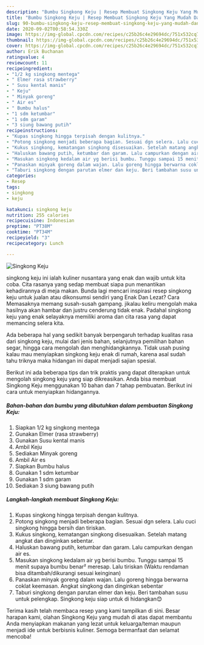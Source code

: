 ```yaml
---
description: "Bumbu Singkong Keju | Resep Membuat Singkong Keju Yang Mudah Dan Praktis"
title: "Bumbu Singkong Keju | Resep Membuat Singkong Keju Yang Mudah Dan Praktis"
slug: 90-bumbu-singkong-keju-resep-membuat-singkong-keju-yang-mudah-dan-praktis
date: 2020-09-02T00:58:54.330Z
image: https://img-global.cpcdn.com/recipes/c25b26c4e29694dc/751x532cq70/singkong-keju-foto-resep-utama.jpg
thumbnail: https://img-global.cpcdn.com/recipes/c25b26c4e29694dc/751x532cq70/singkong-keju-foto-resep-utama.jpg
cover: https://img-global.cpcdn.com/recipes/c25b26c4e29694dc/751x532cq70/singkong-keju-foto-resep-utama.jpg
author: Erik Buchanan
ratingvalue: 4
reviewcount: 11
recipeingredient:
- "1/2 kg singkong mentega"
- " Elmer rasa strawberry"
- " Susu kental manis"
- " Keju"
- " Minyak goreng"
- " Air es"
- " Bumbu halus"
- "1 sdm ketumbar"
- "1 sdm garam"
- "3 siung bawang putih"
recipeinstructions:
- "Kupas singkong hingga terpisah dengan kulitnya."
- "Potong singkong menjadi beberapa bagian. Sesuai dgn selera. Lalu cuci singkong hingga bersih dan tiriskan."
- "Kukus singkong, kematangan singkong disesuaikan. Setelah matang angkat dan dinginkan sebentar."
- "Haluskan bawang putih, ketumbar dan garam. Lalu campurkan dengan air es."
- "Masukan singkong kedalam air yg berisi bumbu. Tunggu sampai 15 menit supaya bumbu benar² meresap. Lalu tiriskan (Waktu rendaman bisa ditambah/dikurangi sesuai keinginan)"
- "Panaskan minyak goreng dalam wajan. Lalu goreng hingga berwarna coklat keemasan. Angkat singkong dan dinginkan sebentar"
- "Taburi singkong dengan parutan elmer dan keju. Beri tambahan susu untuk pelengkap. Singkong keju siap untuk di hidangkan😊"
categories:
- Resep
tags:
- singkong
- keju

katakunci: singkong keju 
nutrition: 255 calories
recipecuisine: Indonesian
preptime: "PT38M"
cooktime: "PT34M"
recipeyield: "3"
recipecategory: Lunch

---
```



![Singkong Keju](https://img-global.cpcdn.com/recipes/c25b26c4e29694dc/751x532cq70/singkong-keju-foto-resep-utama.jpg)


singkong keju ini ialah kuliner nusantara yang enak dan wajib untuk kita coba. Cita rasanya yang sedap membuat siapa pun menantikan kehadirannya di meja makan.
Bunda lagi mencari inspirasi resep singkong keju untuk jualan atau dikonsumsi sendiri yang Enak Dan Lezat? Cara Memasaknya memang susah-susah gampang. jikalau keliru mengolah maka hasilnya akan hambar dan justru cenderung tidak enak. Padahal singkong keju yang enak selayaknya memiliki aroma dan cita rasa yang dapat memancing selera kita.

Ada beberapa hal yang sedikit banyak berpengaruh terhadap kualitas rasa dari singkong keju, mulai dari jenis bahan, selanjutnya pemilihan bahan segar, hingga cara mengolah dan menghidangkannya. Tidak usah pusing kalau mau menyiapkan singkong keju enak di rumah, karena asal sudah tahu triknya maka hidangan ini dapat menjadi sajian spesial.




Berikut ini ada beberapa tips dan trik praktis yang dapat diterapkan untuk mengolah singkong keju yang siap dikreasikan. Anda bisa membuat Singkong Keju menggunakan 10 bahan dan 7 tahap pembuatan. Berikut ini cara untuk menyiapkan hidangannya.

<!--inarticleads1-->

##### Bahan-bahan dan bumbu yang dibutuhkan dalam pembuatan Singkong Keju:

1. Siapkan 1/2 kg singkong mentega
1. Gunakan  Elmer (rasa strawberry)
1. Gunakan  Susu kental manis
1. Ambil  Keju
1. Sediakan  Minyak goreng
1. Ambil  Air es
1. Siapkan  Bumbu halus
1. Gunakan 1 sdm ketumbar
1. Gunakan 1 sdm garam
1. Sediakan 3 siung bawang putih




<!--inarticleads2-->

##### Langkah-langkah membuat Singkong Keju:

1. Kupas singkong hingga terpisah dengan kulitnya.
1. Potong singkong menjadi beberapa bagian. Sesuai dgn selera. Lalu cuci singkong hingga bersih dan tiriskan.
1. Kukus singkong, kematangan singkong disesuaikan. Setelah matang angkat dan dinginkan sebentar.
1. Haluskan bawang putih, ketumbar dan garam. Lalu campurkan dengan air es.
1. Masukan singkong kedalam air yg berisi bumbu. Tunggu sampai 15 menit supaya bumbu benar² meresap. Lalu tiriskan (Waktu rendaman bisa ditambah/dikurangi sesuai keinginan)
1. Panaskan minyak goreng dalam wajan. Lalu goreng hingga berwarna coklat keemasan. Angkat singkong dan dinginkan sebentar
1. Taburi singkong dengan parutan elmer dan keju. Beri tambahan susu untuk pelengkap. Singkong keju siap untuk di hidangkan😊




Terima kasih telah membaca resep yang kami tampilkan di sini. Besar harapan kami, olahan Singkong Keju yang mudah di atas dapat membantu Anda menyiapkan makanan yang lezat untuk keluarga/teman maupun menjadi ide untuk berbisnis kuliner. Semoga bermanfaat dan selamat mencoba!
